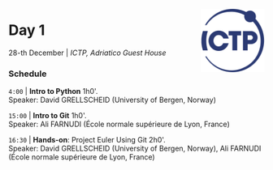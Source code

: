 <a href="https://indico.ictp.it/event/9781/"><img src="https://raw.githubusercontent.com/zelenelez/images/master/International_Centre_for_Theoretical_Physics.png" width="125" height="125" align="right" /></a>

# Day 1 
28-th December | *ICTP, Adriatico Guest House*
### Schedule
``4:00`` | **Intro to Python** 1h0'. <br>Speaker:	David GRELLSCHEID (University of Bergen, Norway) <br>

``15:00`` | **Intro to Git** 1h0'.  <br> Speaker:	Ali FARNUDI (École normale supérieure de Lyon, France) <br>

``16:30`` | **Hands-on**: Project Euler Using Git 2h0'. <br> Speaker:	David GRELLSCHEID (University of Bergen, Norway), Ali FARNUDI (École normale supérieure de Lyon, France) <br>
